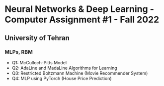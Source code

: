 # Neural Networks & Deep Learning - Computer Assignment #1 - Fall 2022
## University of Tehran
### MLPs, RBM

* Q1: McCulloch-Pitts Model
* Q2: AdaLine and MadaLine Algorithms for Learning
* Q3: Restricted Boltzmann Machine (Movie Recommender System)
* Q4: MLP using PyTorch (House Price Prediction)
